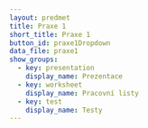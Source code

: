 ```yaml
---
layout: predmet
title: Praxe 1
short_title: Praxe 1
button_id: praxe1Dropdown
data_file: praxe1
show_groups:
  - key: presentation
    display_name: Prezentace
  - key: worksheet
    display_name: Pracovní listy
  - key: test
    display_name: Testy
---
```

